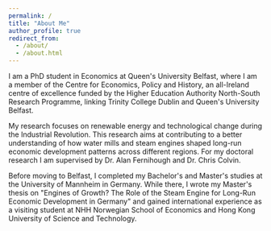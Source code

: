 ```yaml
---
permalink: /
title: "About Me"
author_profile: true
redirect_from: 
  - /about/
  - /about.html
---
```


I am a PhD student in Economics at Queen's University Belfast, where I am a member of the Centre for Economics, Policy and History, an all-Ireland centre of excellence funded by the Higher Education Authority North-South Research Programme, linking Trinity College Dublin and Queen's University Belfast.

My research focuses on renewable energy and technological change during the Industrial Revolution. This research aims at contributing to a better understanding of how water mills and steam engines shaped long-run economic development patterns across different regions. For my doctoral research I am supervised by Dr. Alan Fernihough and Dr. Chris Colvin.

Before moving to Belfast, I completed my Bachelor's and Master's studies at the University of Mannheim in Germany. While there, I wrote my Master's thesis on "Engines of Growth? The Role of the Steam Engine for Long-Run Economic Development in Germany" and gained international experience as a visiting student at NHH Norwegian School of Economics and Hong Kong University of Science and Technology.
